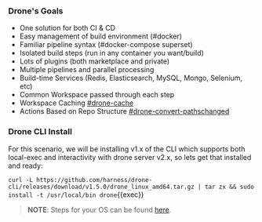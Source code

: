 ### Drone's Goals

 * One solution for both CI & CD
 * Easy management of build environment (#docker)
 * Familiar pipeline syntax (#docker-compose superset)
 * Isolated build steps (run in any container you want/build)
 * Lots of plugins (both marketplace and private)
 * Multiple pipelines and parallel processing
 * Build-time Services (Redis, Elasticsearch, MySQL, Mongo, Selenium, etc)
 * Common Workspace passed through each step
 * Workspace Caching [#drone-cache](https://github.com/bhood4/drone-cache)
 * Actions Based on Repo Structure [#drone-convert-pathschanged](https://github.com/bhood4/drone-convert-pathschanged)

### Drone CLI Install

For this scenario, we will be installing v1.x of the CLI which supports both local-exec and interactivity with drone server v2.x, so lets get that installed and ready:

`curl -L https://github.com/harness/drone-cli/releases/download/v1.5.0/drone_linux_amd64.tar.gz | tar zx && sudo install -t /usr/local/bin drone`{{exec}}

> **NOTE**: 
> Steps for your OS can be found [here](https://docs.drone.io/cli/install/).

